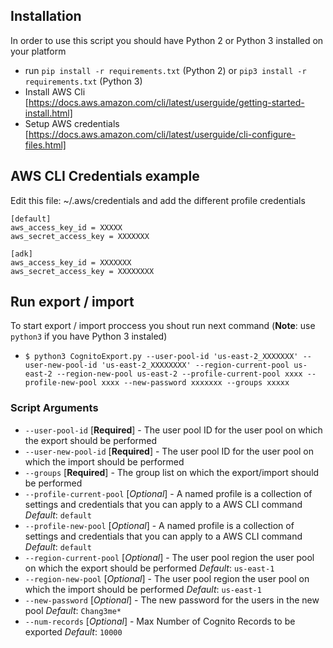 ## Installation

In order to use this script you should have Python 2 or Python 3 installed on your platform

- run `pip install -r requirements.txt` (Python 2) or `pip3 install -r requirements.txt` (Python 3)
- Install AWS Cli [https://docs.aws.amazon.com/cli/latest/userguide/getting-started-install.html]
- Setup AWS credentials [https://docs.aws.amazon.com/cli/latest/userguide/cli-configure-files.html]

## AWS CLI Credentials example

Edit this file: ~/.aws/credentials and add the different profile credentials

```
[default]
aws_access_key_id = XXXXX
aws_secret_access_key = XXXXXXX

[adk]
aws_access_key_id = XXXXXXX
aws_secret_access_key = XXXXXXXX
```

## Run export / import

To start export / import proccess you shout run next command (**Note**: use `python3` if you have Python 3 instaled)

- `$ python3 CognitoExport.py --user-pool-id 'us-east-2_XXXXXXX' --user-new-pool-id 'us-east-2_XXXXXXXX' --region-current-pool us-east-2 --region-new-pool us-east-2 --profile-current-pool xxxx --profile-new-pool xxxx --new-password xxxxxxx --groups xxxxx`

### Script Arguments

- `--user-pool-id` [__Required__] - The user pool ID for the user pool on which the export should be performed
- `--user-new-pool-id` [__Required__] - The user pool ID for the user pool on which the import should be performed
- `--groups` [__Required__] - The group list on which the export/import should be performed
- `--profile-current-pool` [_Optional_] - A named profile is a collection of settings and credentials that you can apply to a AWS CLI command _Default_: `default`
- `--profile-new-pool` [_Optional_] - A named profile is a collection of settings and credentials that you can apply to a AWS CLI command _Default_: `default`
- `--region-current-pool` [_Optional_] - The user pool region the user pool on which the export should be performed _Default_: `us-east-1`
- `--region-new-pool` [_Optional_] - The user pool region the user pool on which the import should be performed _Default_: `us-east-1`
- `--new-password` [_Optional_] - The new password for the users in the new pool _Default_: `Chang3me*`
- `--num-records` [_Optional_] - Max Number of Cognito Records to be exported _Default_: `10000`
